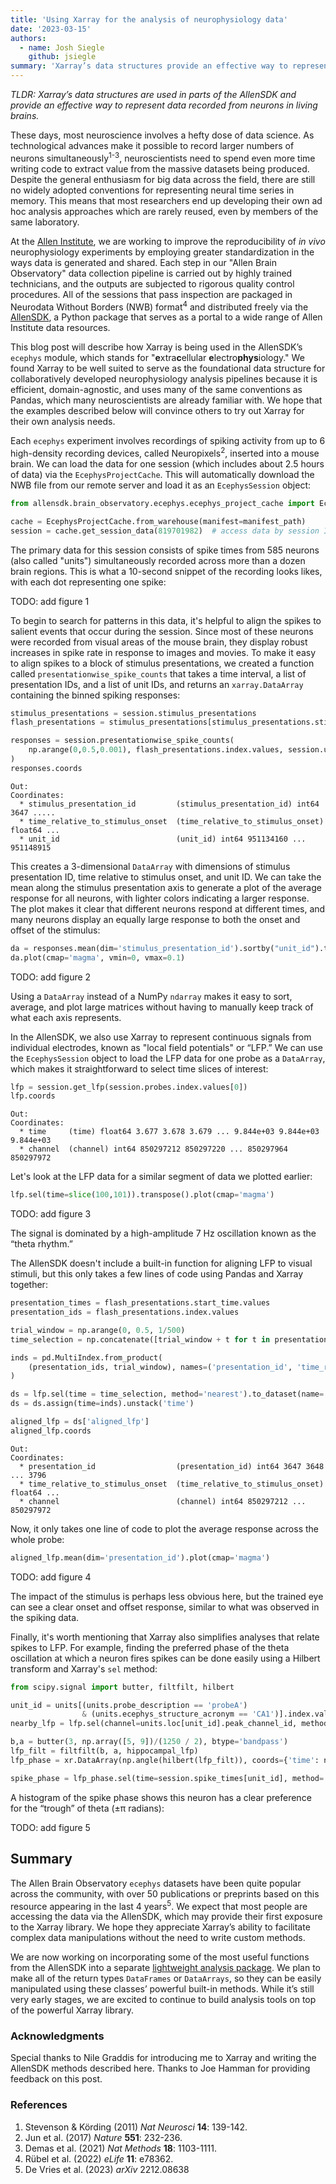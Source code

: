```yaml
---
title: 'Using Xarray for the analysis of neurophysiology data'
date: '2023-03-15'
authors:
  - name: Josh Siegle
    github: jsiegle
summary: 'Xarray’s data structures provide an effective way to represent data recorded from neurons in living brains'
---
```


_TLDR: Xarray’s data structures are used in parts of the AllenSDK and provide an effective way to represent data recorded from neurons in living brains._

These days, most neuroscience involves a hefty dose of data science. As technological advances make it possible to record larger numbers of neurons simultaneously<sup>1-3</sup>, neuroscientists need to spend even more time writing code to extract value from the massive datasets being produced. Despite the general enthusiasm for big data across the field, there are still no widely adopted conventions for representing neural time series in memory. This means that most researchers end up developing their own ad hoc analysis approaches which are rarely reused, even by members of the same laboratory.

At the [Allen Institute](https://alleninstitute.org/division/brain-science/), we are working to improve the reproducibility of _in vivo_ neurophysiology experiments by employing greater standardization in the ways data is generated and shared. Each step in our "Allen Brain Observatory" data collection pipeline is carried out by highly trained technicians, and the outputs are subjected to rigorous quality control procedures. All of the sessions that pass inspection are packaged in Neurodata Without Borders (NWB) format<sup>4</sup> and distributed freely via the [AllenSDK](https://allensdk.readthedocs.io), a Python package that serves as a portal to a wide range of Allen Institute data resources.

This blog post will describe how Xarray is being used in the AllenSDK’s `ecephys` module, which stands for "**e**xtra**c**ellular **e**lectro**phys**iology." We found Xarray to be well suited to serve as the foundational data structure for collaboratively developed neurophysiology analysis pipelines because it is efficient, domain-agnostic, and uses many of the same conventions as Pandas, which many neuroscientists are already familiar with. We hope that the examples described below will convince others to try out Xarray for their own analysis needs.

Each `ecephys` experiment involves recordings of spiking activity from up to 6 high-density recording devices, called Neuropixels<sup>2</sup>, inserted into a mouse brain. We can load the data for one session (which includes about 2.5 hours of data) via the `EcephysProjectCache`. This will automatically download the NWB file from our remote server and load it as an `EcephysSession` object:

```python
from allensdk.brain_observatory.ecephys.ecephys_project_cache import EcephysProjectCache

cache = EcephysProjectCache.from_warehouse(manifest=manifest_path)
session = cache.get_session_data(819701982)  # access data by session ID
```

The primary data for this session consists of spike times from 585 neurons (also called "units") simultaneously recorded across more than a dozen brain regions. This is what a 10-second snippet of the recording looks likes, with each dot representing one spike:

TODO: add figure 1

To begin to search for patterns in this data, it's helpful to align the spikes to salient events that occur during the session. Since most of these neurons were recorded from visual areas of the mouse brain, they display robust increases in spike rate in response to images and movies. To make it easy to align spikes to a block of stimulus presentations, we created a function called `presentationwise_spike_counts` that takes a time interval, a list of presentation IDs, and a list of unit IDs, and returns an `xarray.DataArray` containing the binned spiking responses:

```python
stimulus_presentations = session.stimulus_presentations
flash_presentations = stimulus_presentations[stimulus_presentations.stimulus_name == 'flashes']

responses = session.presentationwise_spike_counts(
    np.arange(0,0.5,0.001), flash_presentations.index.values, session.units.index.values
)
responses.coords
```

```
Out:
Coordinates:
  * stimulus_presentation_id         (stimulus_presentation_id) int64 3647 .....
  * time_relative_to_stimulus_onset  (time_relative_to_stimulus_onset) float64 ...
  * unit_id                          (unit_id) int64 951134160 ... 951148915
```

This creates a 3-dimensional `DataArray` with dimensions of stimulus presentation ID, time relative to stimulus onset, and unit ID. We can take the mean along the stimulus presentation axis to generate a plot of the average response for all neurons, with lighter colors indicating a larger response. The plot makes it clear that different neurons respond at different times, and many neurons display an equally large response to both the onset and offset of the stimulus:

```python
da = responses.mean(dim='stimulus_presentation_id').sortby("unit_id").transpose()
da.plot(cmap='magma', vmin=0, vmax=0.1)
```

TODO: add figure 2

Using a `DataArray` instead of a NumPy `ndarray` makes it easy to sort, average, and plot large matrices without having to manually keep track of what each axis represents.

In the AllenSDK, we also use Xarray to represent continuous signals from individual electrodes, known as "local field potentials" or “LFP.” We can use the `EcephysSession` object to load the LFP data for one probe as a `DataArray`, which makes it straightforward to select time slices of interest:

```python
lfp = session.get_lfp(session.probes.index.values[0])
lfp.coords
```

```
Out:
Coordinates:
  * time     (time) float64 3.677 3.678 3.679 ... 9.844e+03 9.844e+03 9.844e+03
  * channel  (channel) int64 850297212 850297220 ... 850297964 850297972
```

Let's look at the LFP data for a similar segment of data we plotted earlier:

```python
lfp.sel(time=slice(100,101)).transpose().plot(cmap='magma')
```

TODO: add figure 3

The signal is dominated by a high-amplitude 7 Hz oscillation known as the “theta rhythm.”

The AllenSDK doesn't include a built-in function for aligning LFP to visual stimuli, but this only takes a few lines of code using Pandas and Xarray together:

```python
presentation_times = flash_presentations.start_time.values
presentation_ids = flash_presentations.index.values

trial_window = np.arange(0, 0.5, 1/500)
time_selection = np.concatenate([trial_window + t for t in presentation_times])

inds = pd.MultiIndex.from_product(
    (presentation_ids, trial_window), names=('presentation_id', 'time_relative_to_stimulus_onset')
)

ds = lfp.sel(time = time_selection, method='nearest').to_dataset(name='aligned_lfp')
ds = ds.assign(time=inds).unstack('time')

aligned_lfp = ds['aligned_lfp']
aligned_lfp.coords
```

```
Out:
Coordinates:
  * presentation_id                  (presentation_id) int64 3647 3648 ... 3796
  * time_relative_to_stimulus_onset  (time_relative_to_stimulus_onset) float64 ...
  * channel                          (channel) int64 850297212 ... 850297972
```

Now, it only takes one line of code to plot the average response across the whole probe:

```python
aligned_lfp.mean(dim='presentation_id').plot(cmap='magma')
```

TODO: add figure 4

The impact of the stimulus is perhaps less obvious here, but the trained eye can see a clear onset and offset response, similar to what was observed in the spiking data.

Finally, it's worth mentioning that Xarray also simplifies analyses that relate spikes to LFP. For example, finding the preferred phase of the theta oscillation at which a neuron fires spikes can be done easily using a Hilbert transform and Xarray's `sel` method:

```python
from scipy.signal import butter, filtfilt, hilbert

unit_id = units[(units.probe_description == 'probeA')
            	& (units.ecephys_structure_acronym == 'CA1')].index.values[26]
nearby_lfp = lfp.sel(channel=units.loc[unit_id].peak_channel_id, method='nearest')

b,a = butter(3, np.array([5, 9])/(1250 / 2), btype='bandpass')
lfp_filt = filtfilt(b, a, hippocampal_lfp)
lfp_phase = xr.DataArray(np.angle(hilbert(lfp_filt)), coords={'time': nearby_lfp.time})

spike_phase = lfp_phase.sel(time=session.spike_times[unit_id], method='nearest')
```

A histogram of the spike phase shows this neuron has a clear preference for the “trough” of theta (±π radians):

TODO: add figure 5

## Summary

The Allen Brain Observatory `ecephys` datasets have been quite popular across the community, with over 50 publications or preprints based on this resource appearing in the last 4 years<sup>5</sup>. We expect that most people are accessing the data via the AllenSDK, which may provide their first exposure to the Xarray library. We hope they appreciate Xarray’s ability to facilitate complex data manipulations without the need to write custom methods.

We are now working on incorporating some of the most useful functions from the AllenSDK into a separate [lightweight analysis package](https://github.com/allenneuraldynamics/aind-ephys-utils). We plan to make all of the return types `DataFrames` or `DataArrays`, so they can be easily manipulated using these classes’ powerful built-in methods. While it’s still very early stages, we are excited to continue to build analysis tools on top of the powerful Xarray library.

### Acknowledgments

Special thanks to Nile Graddis for introducing me to Xarray and writing the AllenSDK methods described here. Thanks to Joe Hamman for providing feedback on this post.

### References

1. Stevenson & Körding (2011) _Nat Neurosci_ **14**: 139-142.
2. Jun et al. (2017) _Nature_ **551**: 232-236.
3. Demas et al. (2021) _Nat Methods_ **18**: 1103-1111.
4. Rübel et al. (2022) _eLife_ **11**: e78362.
5. De Vries et al. (2023) _arXiv_ 2212.08638

